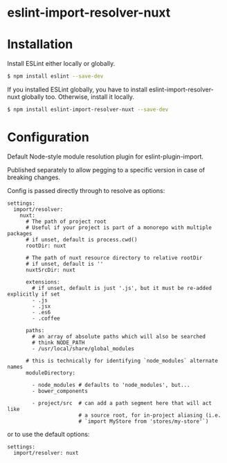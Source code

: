 # eslint-import-resolver-nuxt

# Installation

Install ESLint either locally or globally.

```sh
$ npm install eslint --save-dev
```

If you installed ESLint globally, you have to install eslint-import-resolver-nuxt globally too. Otherwise, install it locally.

```sh
$ npm install eslint-import-resolver-nuxt --save-dev
```

# Configuration
Default Node-style module resolution plugin for eslint-plugin-import.

Published separately to allow pegging to a specific version in case of breaking changes.

Config is passed directly through to resolve as options:

```
settings:
  import/resolver:
    nuxt:
      # The path of project root
      # Useful if your project is part of a monorepo with multiple packages
      # if unset, default is process.cwd()
      rootDir: nuxt

      # The path of nuxt resource directory to relative rootDir 
      # if unset, default is ''
      nuxtSrcDir: nuxt 
	  
      extensions:
        # if unset, default is just '.js', but it must be re-added explicitly if set
        - .js
        - .jsx
        - .es6
        - .coffee

      paths:
        # an array of absolute paths which will also be searched
        # think NODE_PATH
        - /usr/local/share/global_modules

      # this is technically for identifying `node_modules` alternate names
      moduleDirectory:

        - node_modules # defaults to 'node_modules', but...
        - bower_components

        - project/src  # can add a path segment here that will act like
                       # a source root, for in-project aliasing (i.e.
                       # `import MyStore from 'stores/my-store'`)
```                       
or to use the default options:

```
settings:
  import/resolver: nuxt 
```
